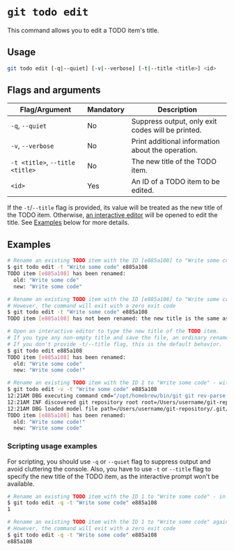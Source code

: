# `git todo edit`

This command allows you to edit a TODO item's title.

## Usage

```bash
git todo edit [-q|--quiet] [-v|--verbose] [-t|--title <title>] <id>
```

## Flags and arguments

| Flag/Argument                   | Mandatory | Description                                       |
| ------------------------------- | --------- | ------------------------------------------------- |
| `-q`, `--quiet`                 | No        | Suppress output, only exit codes will be printed. |
| `-v`, `--verbose`               | No        | Print additional information about the operation. |
| `-t <title>`, `--title <title>` | No        | The new title of the TODO item.                   |
| `<id>`                          | Yes       | An ID of a TODO item to be edited.                |

If the `-t`/`--title` flag is provided, its value will be treated as the new title of the TODO item.
Otherwise, [an interactive editor](index.md#editor-support) will be opened to edit the title.
See [Examples](#examples) below for more details.

## Examples

```bash
# Rename an existing TODO item with the ID [e885a108] to "Write some code"
$ git todo edit -t "Write some code" e885a108
TODO item [e885a108] has been renamed:
  old: "Write some cde"
  new: "Write some code"

# Rename an existing TODO item with the ID [e885a108] to "Write some code" again - no changes will be made
# However, the command will exit with a zero exit code
$ git todo edit -t "Write some code" e885a108
TODO item [e885a108] has not been renamed: the new title is the same as the old one

# Open an interactive editor to type the new title of the TODO item.
# If you type any non-empty title and save the file, an ordinary rename will be carried out.
# If you don't provide -t/--title flag, this is the default behavior.
$ git todo edit e885a108
TODO item [e885a108] has been renamed:
  old: "Write some code"
  new: "Write some code!"

# Rename an existing TODO item with the ID 1 to "Write some code" - with more verbose output
$ git todo edit -v -t "Write some code" e885a108
12:21AM DBG executing command cmd="/opt/homebrew/bin/git git rev-parse --show-toplevel"
12:21AM INF discovered git repository root root=/Users/username/git-repository
12:21AM DBG loaded model file path=/Users/username/git-repository/.git/TODO
TODO item [e885a108] has been renamed:
  old: "Write some code!"
  new: "Write some code"
```

### Scripting usage examples

For scripting, you should use `-q` or `--quiet` flag to suppress output and avoid cluttering the console.
Also, you have to use `-t` or `--title` flag to specify the new title of the TODO item,
as the interactive prompt won't be available.

```bash
# Rename an existing TODO item with the ID 1 to "Write some code" - in a script
$ git todo edit -q -t "Write some code" e885a108
1

# Rename an existing TODO item with the ID 1 to "Write some code" again - no changes will be made
# However, the command will exit with a zero exit code
$ git todo edit -q -t "Write some code" e885a108
e885a108
```

